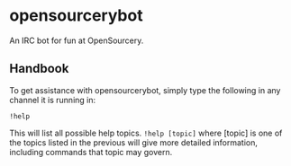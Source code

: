 opensourcerybot
===============

An IRC bot for fun at OpenSourcery.

## Handbook

To get assistance with opensourcerybot, simply type the following in any channel it is running in:

```!help```

This will list all possible help topics. ```!help [topic]``` where [topic] is one of the topics listed in the previous will give more detailed information, including commands that topic may govern.